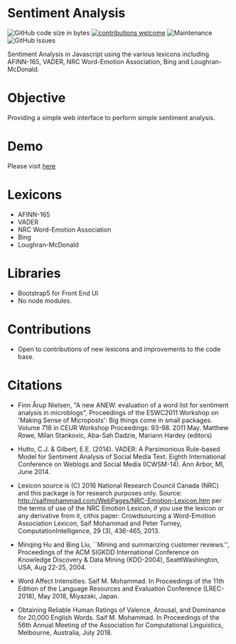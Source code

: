# Sentiment Analysis

![GitHub code size in bytes](https://img.shields.io/github/languages/code-size/jianloong/sentimentanalysis)
[![contributions welcome](https://img.shields.io/badge/contributions-welcome-brightgreen.svg?style=square)](https://github.com/JianLoong/sentimentanalysis/issues)
![Maintenance](https://img.shields.io/maintenance/yes/2022)
![GitHub issues](https://img.shields.io/github/issues/JianLoong/sentimentanalysis)


Sentiment Analysis in Javascript using the various lexicons including AFINN-165, VADER, NRC Word-Emotion Association, Bing and Loughran-McDonald.

# Objective

Providing a simple web interface to perform simple sentiment analysis.
# Demo

Please visit [here](https://jianliew.me/sentimentanalysis/)

# Lexicons
- AFINN-165
- VADER
- NRC Word-Emotion Association
- Bing
- Loughran-McDonald

# Libraries

- Bootstrap5 for Front End UI
- No node modules.

# Contributions

- Open to contributions of new lexicons and improvements to the code base.

# Citations

-   Finn Årup Nielsen, "A new ANEW: evaluation of a word list for sentiment analysis in microblogs",
    Proceedings of the ESWC2011 Workshop on 'Making Sense of Microposts': Big things come in small packages.
    Volume 718 in CEUR Workshop Proceedings: 93-98. 2011 May. Matthew Rowe, Milan Stankovic, Aba-Sah Dadzie,
    Mariann Hardey (editors)

-   Hutto, C.J. & Gilbert, E.E. (2014). VADER: A Parsimonious Rule-based Model for Sentiment Analysis
    of Social Media Text. Eighth International Conference on Weblogs and Social Media (ICWSM-14). Ann Arbor,
    MI, June 2014.

-  Lexicon source is (C) 2016 National Research Council Canada (NRC) and this package is for research
    purposes only. Source: http://saifmohammad.com/WebPages/NRC-Emotion-Lexicon.htm per the terms of use of
    the NRC Emotion Lexicon, if you use the lexicon or any derivative from it, cithis paper: Crowdsourcing
    a Word-Emotion Association Lexicon, Saif Mohammad and Peter Turney, ComputationIntelligence, 29 (3),
    436-465, 2013.

-   Minqing Hu and Bing Liu, ``Mining and summarizing customer reviews.'', Proceedings of the ACM SIGKDD
    International Conference on Knowledge Discovery & Data Mining (KDD-2004), SeattlWashington, USA, Aug
    22-25, 2004.

-   Word Affect Intensities. Saif M. Mohammad. In Proceedings of the 11th Edition of the Language Resources and Evaluation Conference (LREC-2018), May 2018, Miyazaki, Japan.

- Obtaining Reliable Human Ratings of Valence, Arousal, and Dominance for 20,000 English Words. Saif M. Mohammad. In Proceedings of the 56th Annual Meeting of the Association for Computational Linguistics, Melbourne, Australia, July 2018.